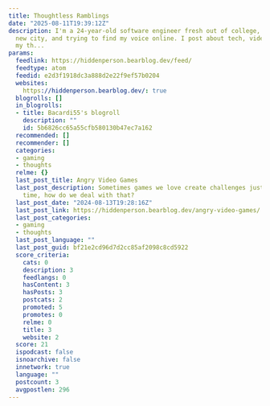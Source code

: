 ```yaml
---
title: Thoughtless Ramblings
date: "2025-08-11T19:39:12Z"
description: I'm a 24-year-old software engineer fresh out of college, living in a
  new city, and trying to find my voice online. I post about tech, video games, and
  my th...
params:
  feedlink: https://hiddenperson.bearblog.dev/feed/
  feedtype: atom
  feedid: e2d3f1918dc3a888d2e22f9ef57b0204
  websites:
    https://hiddenperson.bearblog.dev/: true
  blogrolls: []
  in_blogrolls:
  - title: Bacardi55's blogroll
    description: ""
    id: 5b6826cc65a55cfb580130b47ec7a162
  recommended: []
  recommender: []
  categories:
  - gaming
  - thoughts
  relme: {}
  last_post_title: Angry Video Games
  last_post_description: Sometimes games we love create challenges just to waste our
    time, how do we deal with that?
  last_post_date: "2024-08-13T19:28:16Z"
  last_post_link: https://hiddenperson.bearblog.dev/angry-video-games/
  last_post_categories:
  - gaming
  - thoughts
  last_post_language: ""
  last_post_guid: bf21e2cd96d7d2cc85af2098c8cd5922
  score_criteria:
    cats: 0
    description: 3
    feedlangs: 0
    hasContent: 3
    hasPosts: 3
    postcats: 2
    promoted: 5
    promotes: 0
    relme: 0
    title: 3
    website: 2
  score: 21
  ispodcast: false
  isnoarchive: false
  innetwork: true
  language: ""
  postcount: 3
  avgpostlen: 296
---
```

